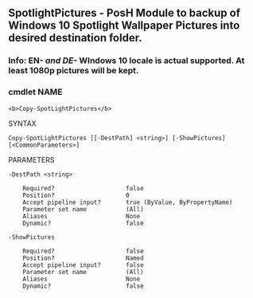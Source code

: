 ## SpotlightPictures - PosH Module to backup of Windows 10 Spotlight Wallpaper Pictures into desired destination folder.

### Info: <b>EN-*</b> and <b>DE-*</b> WIndows 10 locale is actual supported. At least 1080p pictures will be kept.

### cmdlet NAME
    <b>Copy-SpotLightPictures</b>

SYNTAX
    
```Copy-SpotLightPictures [[-DestPath] <string>] [-ShowPictures]  [<CommonParameters>]```


PARAMETERS
    
    -DestPath <string>

        Required?                    false
        Position?                    0
        Accept pipeline input?       true (ByValue, ByPropertyName)
        Parameter set name           (All)
        Aliases                      None
        Dynamic?                     false

    -ShowPictures

        Required?                    false
        Position?                    Named
        Accept pipeline input?       false
        Parameter set name           (All)
        Aliases                      None
        Dynamic?                     false
